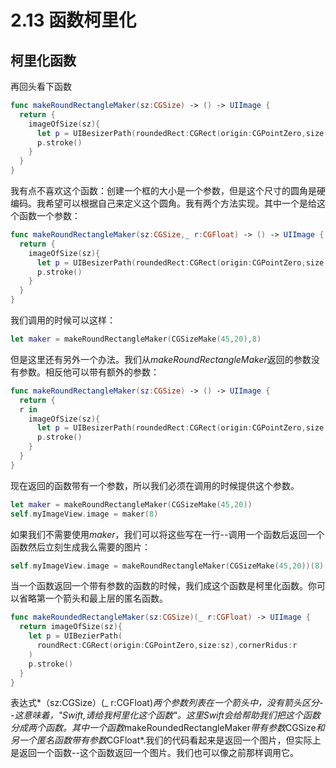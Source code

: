# 2.13 函数柯里化

## 柯里化函数

再回头看下函数
```swift
func makeRoundRectangleMaker(sz:CGSize) -> () -> UIImage {
  return {
    imageOfSize(sz){
      let p = UIBesizerPath(roundedRect:CGRect(origin:CGPointZero,size:sz),cornerRadius:8)
      p.stroke()
    }
  }
}
```
我有点不喜欢这个函数：创建一个框的大小是一个参数，但是这个尺寸的圆角是硬编码。我希望可以根据自己来定义这个圆角。我有两个方法实现。其中一个是给这个函数一个参数：
```swift
func makeRoundRectangleMaker(sz:CGSize,_ r:CGFloat) -> () -> UIImage {
  return {
    imageOfSize(sz){
      let p = UIBesizerPath(roundedRect:CGRect(origin:CGPointZero,size:sz),cornerRadius:r)
      p.stroke()
    }
  }
}
```
我们调用的时候可以这样：
```swift
let maker = makeRoundRectangleMaker(CGSizeMake(45,20),8)
```
但是这里还有另外一个办法。我们从*makeRoundRectangleMaker*返回的参数没有参数。相反他可以带有额外的参数：
```swift
func makeRoundRectangleMaker(sz:CGSize) -> () -> UIImage {
  return {
  r in
    imageOfSize(sz){
      let p = UIBesizerPath(roundedRect:CGRect(origin:CGPointZero,size:sz),cornerRadius:r)
      p.stroke()
    }
  }
}
```
现在返回的函数带有一个参数，所以我们必须在调用的时候提供这个参数。
```swift
let maker = makeRoundRectangleMaker(CGSizeMake(45,20))
self.myImageView.image = maker(8)
```
如果我们不需要使用*maker*，我们可以将这些写在一行--调用一个函数后返回一个函数然后立刻生成我么需要的图片：
```swift
self.myImageView.image = makeRoundRectangleMaker(CGSizeMake(45,20))(8)
```
当一个函数返回一个带有参数的函数的时候，我们成这个函数是柯里化函数。你可以省略第一个箭头和最上层的匿名函数。
```swift
func makeRoundedRectangleMaker(sz:CGSize)(_ r:CGFloat) -> UIImage {
  return imageOfSize(sz){
    let p = UIBezierPath(
      roundRect:CGRect(origin:CGPointZero,size:sz),cornerRidus:r
    )
    p.stroke()
  }
}
```
表达式*（sz:CGSize）(_ r:CGFloat)*两个参数列表在一个箭头中，没有箭头区分--这意味着，"Swift,请给我柯里化这个函数"。这里Swift会给帮助我们把这个函数分成两个函数。其中一个函数*makeRoundedRectangleMaker*带有参数*CGSize*和另一个匿名函数带有参数*CGFloat*.我们的代码看起来是返回一个图片，但实际上是返回一个函数--这个函数返回一个图片。我们也可以像之前那样调用它。

